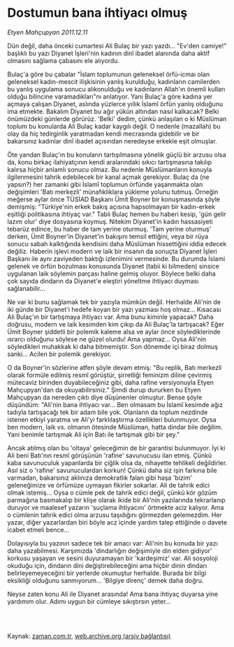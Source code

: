# Dostumun bana ihtiyacı olmuş

*Etyen Mahçupyan 2011.12.11*

<td class="columnist-detail">
<p>Dün değil, daha önceki cumartesi Ali Bulaç bir yazı yazdı... "Ev'den camiye!" başlıklı bu yazı Diyanet İşleri'nin kadının dinî ibadet alanında daha aktif olmasını sağlama çabasını ele alıyordu.</p>
<p>
<div id="haberMetinDiv">
<p>Bulaç'a göre bu çabalar "İslam toplumunun geleneksel örfü-icmaı olan geleneksel kadın-mescit ilişkisinin yanlış kurulduğu, kadınların camilerden bu yanlış uygulama sonucu alıkonulduğu ve kadınların Allah'ın önemli kulları olduğu bilincine varamadıkları"nı anlatıyor. Yani Bulaç'a göre kadına yer açmaya çalışan Diyanet, aslında yüzlerce yıllık İslamî örfün yanlış olduğunu ima etmekte. Bakalım Diyanet bu ağır yükün altından nasıl kalkacak? Belki önümüzdeki günlerde görürüz. 'Belki' dedim, çünkü anlaşılan o ki Müslüman toplum bu konularda Ali Bulaç kadar kaygılı değil. O nedenle (mazallah) bu olay da hiç tedirginlik yaratmadan kendi mecrasında gidebilir ve bir bakarsınız kadınlar dinî ibadet açısından neredeyse erkekle eşit olmuşlar.
<p>Öte yandan Bulaç'ın bu konuların tartışılmasına yönelik güçlü bir arzusu olsa da, konu birkaç ilahiyatçının kendi aralarındaki sıkıcı tartışmasına takılıp kalırsa hiçbir anlamlı sonucu olmaz. Bu nedenle Müslümanların konuyla ilgilenmesini tahrik edebilecek bir kanal açmak gerekiyor. Bulaç da (ne yapsın?) her zamanki gibi İslamî toplumun örfünde yaşanmakta olan değişimleri 'Batı merkezli' münafıklıklara yükleme yolunu tutmuş. Örneğin meğerse aylar önce TÜSİAD Başkanı Ümit Boyner bir konuşmasında şöyle demişmiş: "Türkiye'nin erkek bakış açısına hapsolmayan bir kadın-erkek eşitliği politikasına ihtiyaç var." Tabii Bulaç hemen bu haberi kesip, 'gün gelir lazım olur' diye dosyasına koymuş. Nitekim Diyanet'in kadın hassasiyeti tebarüz edince, bu haber de tam yerine oturmuş. 'Tam yerine oturmuş' derken, Ümit Boyner'in Diyanet'in bakışını temsil ettiğini, veya bir rüya sonucu sabah kalktığında kendisini daha Müslüman hissettiğini iddia edecek değiliz. Haberin işlevi modern ve laik bir insanın da sonuçta Diyanet İşleri Başkanı ile aynı zaviyeden baktığı izlenimini vermesinde. Bu durumda İslami gelenek ve örfün bozulması konusunda Diyanet (tabii ki bilmeden) sinsice uygulanan laik söylemin parçası haline gelmiş oluyor. Böylece belki daha çok sayıda dindarın da Diyanet'e eleştiri yöneltme ihtiyacı duyması sağlanabilir...
<p>Ne var ki bunu sağlamak tek bir yazıyla mümkün değil. Herhalde Ali'nin de iki günde bir Diyanet'i hedefe koyan bir yazı yazması hoş olmaz... Kısacası Ali Bulaç'ın bir tartışmaya ihtiyacı var. Ama bunu kiminle yapacak? Daha doğrusu, modern ve laik kesimden kim çıkıp da Ali Bulaç'la tartışacak? Eğer Ümit Boyner şiddetli bir polemik kaleme alsa ve aylar önce söylediklerinde ısrarcı olduğunu söylese ne güzel olurdu! Ama yapmaz... Oysa Ali'nin söyledikleri muhakkak ki daha bitmemiştir. Son dönemde içi biraz dolmuş sanki... Acilen bir polemik gerekiyor.
<p>O da Boyner'in sözlerine atfen şöyle devam etmiş: "Bu replik, Batı merkezli olarak formüle edilmiş resmî görüştür, şirretliği feminizm diline çevirmiş mütecaviz birinden duyabileceğiniz gibi, daha rafine versiyonuyla Etyen Mahçupyan'dan da okuyabilirsiniz." Şimdi durup dururken bu Etyen Mahçupyan da nereden çıktı diye düşünenler olmuştur. Bense şöyle düşündüm: "Ali'nin bana ihtiyacı var... Ben olmasam bu İslamî kesimde ağız tadıyla tartışacağı tek bir adam bile yok. Olanların da toplum nezdinde istenen etkiyi yaratma ve Ali'yi farklılaştırma özellikleri bulunmuyor. Oysa ben modern, laik vs. olmanın ötesinde Müslüman, hatta dindar bile değilim. Yani benimle tartışmak Ali için Batı ile tartışmak gibi bir şey."
<p>Ancak atılmış olan bu 'oltaya' geleceğimin de bir garantisi bulunmuyor. İyi ki Ali beni Batı'nın resmî görüşünün 'rafine' savunucusu ilan etmiş. Çünkü kaba savunuculuk yapanlarda bir çiğlik olsa da, nihayette tehlikeli değildirler. Asıl siz o 'rafine' savunuculardan korkun! Çünkü daha siz işin farkına bile varmadan, bakarsınız aklınıza demokratlık falan gibi haşa 'bizim' geleneğimize ve örfümüze uymayan fikirler sokarlar. Ali de tahrik edici olmak istemiş... Oysa o cümle pek de tahrik edici değil, çünkü kör gözüm parmağına basmakalıp bir klişe olarak ikide bir Ali'nin yazılarında tekrarlanıp duruyor ve maalesef yazarın 'suçlama ihtiyacını' örtmekte aciz kalıyor. Ama o cümlenin tahrik edici olma arzusu taşıdığını görmezden gelemezdim. Her yazar, diğer yazarlardan biri böyle acz içinde yardım talep ettiğinde o davete icabet etmeli bence...
<p>Dolayısıyla bu yazının sadece tek bir amacı var: Ali'nin bu konuda bir yazı daha yazabilmesi. Karşımızda 'dindarlığın değişimiyle din elden gidiyor' korkusu yaşayan ve sesini duyuramayan bir 'kardeşimiz' var. Ali sosyoloji okuduğu için, dindarın dini değiştirebileceğini ama hiçbir dinin dindarı belirleyemeyeceğini bir yerlerde okumuştur herhalde. Burada bir bilgi eksikliği olduğunu sanmıyorum... 'Bilgiye direnç' demek daha doğru.
<p>Neyse zaten konu Ali ile Diyanet arasında! Ama bana ihtiyaç duyarsa yine yardımım olur. Adımı uygun bir cümleye sıkıştırsın yeter... </p></p></p></p></p></p></p></div>
</p>


<p><br>
		 </br></p></td>

Kaynak: [zaman.com.tr](http://zaman.com.tr/yazar.do?yazino=1213136), [web.archive.org (arşiv bağlantısı)](http://web.archive.org/web/20120126024053/http://www.zaman.com.tr/yazar.do?yazino=1213136)
